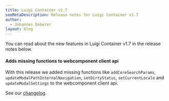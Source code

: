 ```yaml
---
title: Luigi Container v1.7
seoMetaDescription: Release notes for Luigi Container v1.7
author:
  - Johannes Doberer
layout: blog
---
```


You can read about the new features in Luigi Container v1.7 in the release notes below.

<!-- Excerpt -->


#### Adds missing functions to webcomponent client api

With this release we added missing functions like `addCoreSearchParams`, `updateModalPathInternalNavigation`, `setDirtyStatus`, `setCurrentLocale` and `updateModalSettings` to the webcomponent client api.


See our [changelog](https://github.com/luigi-project/luigi/releases/tag/container%2Fv1.7.0).
